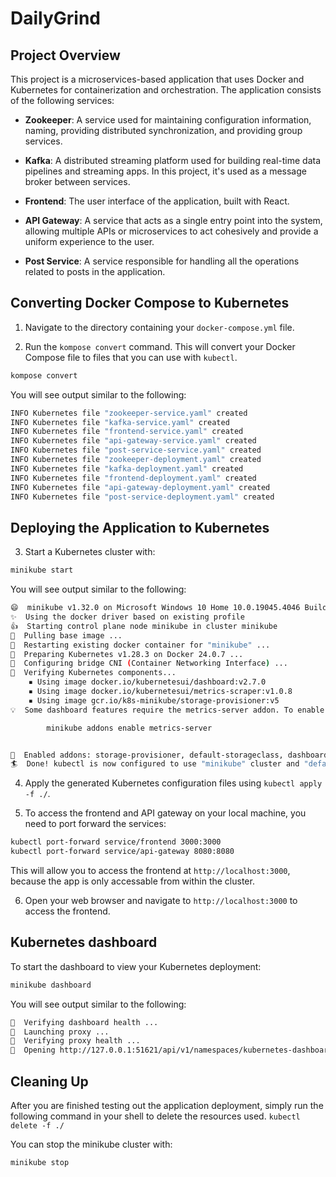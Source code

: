 # DailyGrind

## Project Overview

This project is a microservices-based application that uses Docker and Kubernetes for containerization and orchestration. The application consists of the following services:

- **Zookeeper**: A service used for maintaining configuration information, naming, providing distributed synchronization, and providing group services.

- **Kafka**: A distributed streaming platform used for building real-time data pipelines and streaming apps. In this project, it's used as a message broker between services.

- **Frontend**: The user interface of the application, built with React.

- **API Gateway**: A service that acts as a single entry point into the system, allowing multiple APIs or microservices to act cohesively and provide a uniform experience to the user.

- **Post Service**: A service responsible for handling all the operations related to posts in the application.

## Converting Docker Compose to Kubernetes

1. Navigate to the directory containing your `docker-compose.yml` file.

2. Run the `kompose convert` command. This will convert your Docker Compose file to files that you can use with `kubectl`.

```bash
kompose convert
```

You will see output similar to the following:
```bash
INFO Kubernetes file "zookeeper-service.yaml" created 
INFO Kubernetes file "kafka-service.yaml" created 
INFO Kubernetes file "frontend-service.yaml" created 
INFO Kubernetes file "api-gateway-service.yaml" created 
INFO Kubernetes file "post-service-service.yaml" created 
INFO Kubernetes file "zookeeper-deployment.yaml" created 
INFO Kubernetes file "kafka-deployment.yaml" created 
INFO Kubernetes file "frontend-deployment.yaml" created 
INFO Kubernetes file "api-gateway-deployment.yaml" created 
INFO Kubernetes file "post-service-deployment.yaml" created
```

## Deploying the Application to Kubernetes

3. Start a Kubernetes cluster with:
```Bash
minikube start
```

You will see output similar to the following:
```Bash
😄  minikube v1.32.0 on Microsoft Windows 10 Home 10.0.19045.4046 Build 19045.4046
✨  Using the docker driver based on existing profile
👍  Starting control plane node minikube in cluster minikube
🚜  Pulling base image ...
🔄  Restarting existing docker container for "minikube" ...
🐳  Preparing Kubernetes v1.28.3 on Docker 24.0.7 ...
🔗  Configuring bridge CNI (Container Networking Interface) ...
🔎  Verifying Kubernetes components...
    ▪ Using image docker.io/kubernetesui/dashboard:v2.7.0
    ▪ Using image docker.io/kubernetesui/metrics-scraper:v1.0.8
    ▪ Using image gcr.io/k8s-minikube/storage-provisioner:v5
💡  Some dashboard features require the metrics-server addon. To enable all features please run:

        minikube addons enable metrics-server


🌟  Enabled addons: storage-provisioner, default-storageclass, dashboard
🏄  Done! kubectl is now configured to use "minikube" cluster and "default" namespace by default
```

4. Apply the generated Kubernetes configuration files using `kubectl apply -f ./`.

5. To access the frontend and API gateway on your local machine, you need to port forward the services:

```bash
kubectl port-forward service/frontend 3000:3000
kubectl port-forward service/api-gateway 8080:8080
```
This will allow you to access the frontend at `http://localhost:3000`, because the app is only accessable from within the cluster.

6. Open your web browser and navigate to `http://localhost:3000` to access the frontend.

## Kubernetes dashboard

To start the dashboard to view your Kubernetes deployment:

```Bash
minikube dashboard
```

You will see output similar to the following:

```Bash
🤔  Verifying dashboard health ...
🚀  Launching proxy ...
🤔  Verifying proxy health ...
🎉  Opening http://127.0.0.1:51621/api/v1/namespaces/kubernetes-dashboard/services/http:kubernetes-dashboard:/proxy/ in your default browser...
```

## Cleaning Up
After you are finished testing out the application deployment, simply run the following command in your shell to delete the resources used.
`kubectl delete -f ./`

You can stop the minikube cluster with:
```Bash
minikube stop
```
